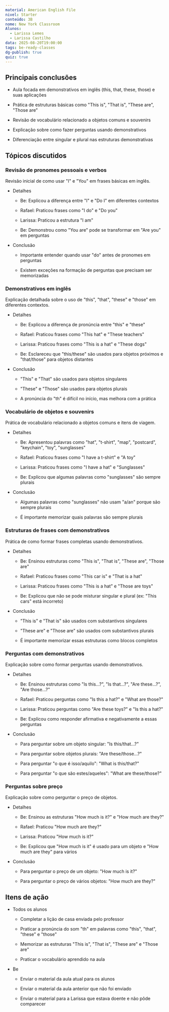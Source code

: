```yaml
---
material: American English File
nivel: Starter
conteúdo: 3B
nome: New York Classroom
Alunos:
  - Larissa Lemes
  - Larissa Castilho
data: 2025-08-20T19:00:00
tags: be-ready-classes
dg-publish: true
quiz: true
---
```

## Principais conclusões

- Aula focada em demonstrativos em inglês (this, that, these, those) e suas aplicações
    
- Prática de estruturas básicas como "This is", "That is", "These are", "Those are"
    
- Revisão de vocabulário relacionado a objetos comuns e souvenirs
    
- Explicação sobre como fazer perguntas usando demonstrativos
    
- Diferenciação entre singular e plural nas estruturas demonstrativas
    

## Tópicos discutidos

### Revisão de pronomes pessoais e verbos

Revisão inicial de como usar "I" e "You" em frases básicas em inglês.

- Detalhes
    
    - Be: Explicou a diferença entre "I" e "Do I" em diferentes contextos
        
    - Rafael: Praticou frases como "I do" e "Do you"
        
    - Larissa: Praticou a estrutura "I am"
        
    - Be: Demonstrou como "You are" pode se transformar em "Are you" em perguntas
        
- Conclusão
    
    - Importante entender quando usar "do" antes de pronomes em perguntas
        
    - Existem exceções na formação de perguntas que precisam ser memorizadas
        

### Demonstrativos em inglês

Explicação detalhada sobre o uso de "this", "that", "these" e "those" em diferentes contextos.

- Detalhes
    
    - Be: Explicou a diferença de pronúncia entre "this" e "these"
        
    - Rafael: Praticou frases como "This hat" e "These teachers"
        
    - Larissa: Praticou frases como "This is a hat" e "These dogs"
        
    - Be: Esclareceu que "this/these" são usados para objetos próximos e "that/those" para objetos distantes
        
- Conclusão
    
    - "This" e "That" são usados para objetos singulares
        
    - "These" e "Those" são usados para objetos plurais
        
    - A pronúncia do "th" é difícil no início, mas melhora com a prática
        

### Vocabulário de objetos e souvenirs

Prática de vocabulário relacionado a objetos comuns e itens de viagem.

- Detalhes
    
    - Be: Apresentou palavras como "hat", "t-shirt", "map", "postcard", "keychain", "toy", "sunglasses"
        
    - Rafael: Praticou frases como "I have a t-shirt" e "A toy"
        
    - Larissa: Praticou frases como "I have a hat" e "Sunglasses"
        
    - Be: Explicou que algumas palavras como "sunglasses" são sempre plurais
        
- Conclusão
    
    - Algumas palavras como "sunglasses" não usam "a/an" porque são sempre plurais
        
    - É importante memorizar quais palavras são sempre plurais
        

### Estruturas de frases com demonstrativos

Prática de como formar frases completas usando demonstrativos.

- Detalhes
    
    - Be: Ensinou estruturas como "This is", "That is", "These are", "Those are"
        
    - Rafael: Praticou frases como "This car is" e "That is a hat"
        
    - Larissa: Praticou frases como "This is a hat" e "Those are toys"
        
    - Be: Explicou que não se pode misturar singular e plural (ex: "This cars" está incorreto)
        
- Conclusão
    
    - "This is" e "That is" são usados com substantivos singulares
        
    - "These are" e "Those are" são usados com substantivos plurais
        
    - É importante memorizar essas estruturas como blocos completos
        

### Perguntas com demonstrativos

Explicação sobre como formar perguntas usando demonstrativos.

- Detalhes
    
    - Be: Ensinou estruturas como "Is this...?", "Is that...?", "Are these...?", "Are those...?"
        
    - Rafael: Praticou perguntas como "Is this a hat?" e "What are those?"
        
    - Larissa: Praticou perguntas como "Are these toys?" e "Is this a hat?"
        
    - Be: Explicou como responder afirmativa e negativamente a essas perguntas
        
- Conclusão
    
    - Para perguntar sobre um objeto singular: "Is this/that...?"
        
    - Para perguntar sobre objetos plurais: "Are these/those...?"
        
    - Para perguntar "o que é isso/aquilo": "What is this/that?"
        
    - Para perguntar "o que são estes/aqueles": "What are these/those?"
        

### Perguntas sobre preço

Explicação sobre como perguntar o preço de objetos.

- Detalhes
    
    - Be: Ensinou as estruturas "How much is it?" e "How much are they?"
        
    - Rafael: Praticou "How much are they?"
        
    - Larissa: Praticou "How much is it?"
        
    - Be: Explicou que "How much is it" é usado para um objeto e "How much are they" para vários
        
- Conclusão
    
    - Para perguntar o preço de um objeto: "How much is it?"
        
    - Para perguntar o preço de vários objetos: "How much are they?"
        

## Itens de ação

- Todos os alunos
    
    - Completar a lição de casa enviada pelo professor
        
    - Praticar a pronúncia do som "th" em palavras como "this", "that", "these" e "those"
        
    - Memorizar as estruturas "This is", "That is", "These are" e "Those are"
        
    - Praticar o vocabulário aprendido na aula
        
- Be
    
    - Enviar o material da aula atual para os alunos
        
    - Enviar o material da aula anterior que não foi enviado
        
    - Enviar o material para a Larissa que estava doente e não pôde comparecer